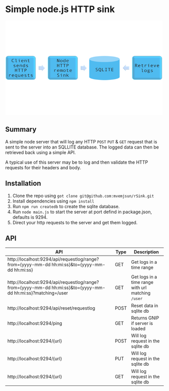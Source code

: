 # Simple node.js HTTP sink

<img src="https://github.com/mvemjsun/rSink/blob/master/rSink.png" alt="" width="500pt" height="300pt">

## Summary 
A simple node server that will log any HTTP `POST` `PUT` & `GET` request that is sent to the server into an SQLLITE database. The logged data can then be retrieved back using a simple API.

A typical use of this server may be to log and then validate the HTTP requests for their headers and body.

## Installation

1. Clone the repo using `got clone git@github.com:mvemjsun/rSink.git` 
2. Install dependencies using `npm install`
3. Run `npm run createdb` to create the sqlite database.
4. Run `node main.js` to start the server at port defind in package.json, defaults is 9294.
5. Direct your http requests to the server and get them logged.

## API

 | API | Type |Description |
   | --- | --- | --- |
   | http://localhost:9294/api/requestlog/range?from={yyyy-mm-dd hh:mi:ss}&to={yyyy-mm-dd hh:mi:ss} | GET | Get logs in a time range |
   | http://localhost:9294/api/requestlog/range?from={yyyy-mm-dd hh:mi:ss}&to={yyyy-mm-dd hh:mi:ss}?matching=/user | GET | Get logs in a time range with url matching `/user` |
   | http://localhost:9294/api/reset/requestlog | POST | Reset data in sqlite db |
   | http://localhost:9294/ping  | GET  | Returns GNIP if server is loaded |
   | http://localhost:9294/{url} | POST | Will log request in the sqlite db |
   | http://localhost:9294/{url} | PUT  | Will log request in the sqlite db |
   | http://localhost:9294/{url} | GET  | Will log request in the sqlite db |
